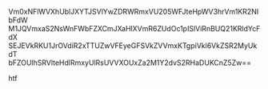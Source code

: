 Vm0xNFlWVXhUblJXYTJSVlYwZDRWRmxVU205WFJteHpWV3hrVm1KR2NIbFdW
M1JQVmxaS2NsWnFWbFZXCmJXaHlXVmR6ZUdOc1pISlViRnBUQ21KRldYcFdX
SEJEVkRKU1JrOVdiR2xTTUZwVFEyeGFSVkZVVmxKTgpiVkl6VkZSR2MyUkdT
bFZOUlhSRVlteHdlRmxyUlRsUVVXOUxZa2M1Y2dvS2RHaDUKCnZ5Zw==

htf